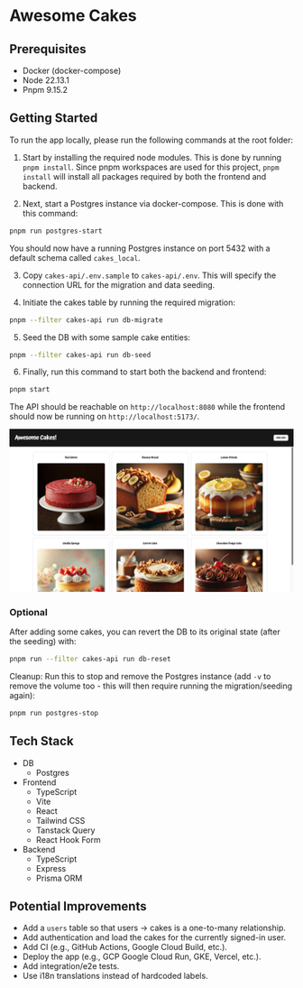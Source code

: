 # Awesome Cakes

## Prerequisites

- Docker (docker-compose)
- Node 22.13.1
- Pnpm 9.15.2

## Getting Started

To run the app locally, please run the following commands at the root folder:

1. Start by installing the required node modules. This is done by running `pnpm install`. Since pnpm workspaces are used for this project, `pnpm install` will install all packages required by both the frontend and backend.

2. Next, start a Postgres instance via docker-compose. This is done with this command:

```bash
pnpm run postgres-start
```

You should now have a running Postgres instance on port 5432 with a default schema called `cakes_local`.

3. Copy `cakes-api/.env.sample` to `cakes-api/.env`. This will specify the connection URL for the migration and data seeding.

4. Initiate the cakes table by running the required migration:

```bash
pnpm --filter cakes-api run db-migrate
```

5. Seed the DB with some sample cake entities:

```bash
pnpm --filter cakes-api run db-seed
```

6. Finally, run this command to start both the backend and frontend:

```bash
pnpm start
```

The API should be reachable on `http://localhost:8080` while the frontend should now be running on `http://localhost:5173/`.

![Homepage](/img/homepage.png)

### Optional

After adding some cakes, you can revert the DB to its original state (after the seeding) with:

```bash
pnpm run --filter cakes-api run db-reset
```

Cleanup: Run this to stop and remove the Postgres instance (add `-v` to remove the volume too - this will then require running the migration/seeding again):

```bash
pnpm run postgres-stop
```

## Tech Stack

- DB
  - Postgres
- Frontend
  - TypeScript
  - Vite
  - React
  - Tailwind CSS
  - Tanstack Query
  - React Hook Form
- Backend
  - TypeScript
  - Express
  - Prisma ORM

## Potential Improvements

- Add a `users` table so that users -> cakes is a one-to-many relationship.
- Add authentication and load the cakes for the currently signed-in user.
- Add CI (e.g., GitHub Actions, Google Cloud Build, etc.).
- Deploy the app (e.g., GCP Google Cloud Run, GKE, Vercel, etc.).
- Add integration/e2e tests.
- Use i18n translations instead of hardcoded labels.
